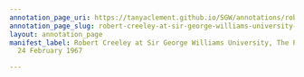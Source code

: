 ```yaml
---
annotation_page_uri: https://tanyaclement.github.io/SGW/annotations/robert-creeley-at-sir-george-williams-university-the-poetry-series-24-february-1967-canvas-1-audience.json
annotation_page_slug: robert-creeley-at-sir-george-williams-university-the-poetry-series-24-february-1967-canvas-1-audience
layout: annotation_page
manifest_label: Robert Creeley at Sir George Williams University, The Poetry Series,
  24 February 1967

---
```

